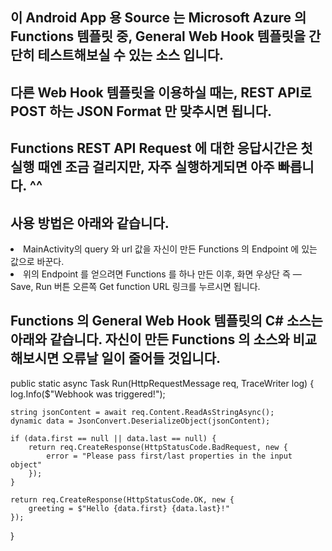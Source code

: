 ## 이 Android App 용 Source 는 Microsoft Azure 의 Functions 템플릿 중, General Web Hook 템플릿을 간단히 테스트해보실 수 있는 소스 입니다.

## 다른 Web Hook 템플릿을 이용하실 때는, REST API로 POST 하는 JSON Format 만 맞추시면 됩니다.

## Functions REST API Request 에 대한 응답시간은 첫 실행 때엔 조금 걸리지만, 자주 실행하게되면 아주 빠릅니다. ^^

## 사용 방법은 아래와 같습니다.
<li>MainActivity의 query 와 url 값을 자신이 만든 Functions 의 Endpoint 에 있는 값으로 바꾼다. </li>
<li>위의 Endpoint 를 얻으려면 Functions 를 하나 만든 이후,  화면 우상단 즉 — Save, Run 버튼 오른쪽 Get function URL 링크를 누르시면 됩니다.</li>


## Functions 의 General Web Hook 템플릿의 C# 소스는 아래와 같습니다. 자신이 만든 Functions 의 소스와 비교해보시면 오류날 일이 줄어들 것입니다.

public static async Task<object> Run(HttpRequestMessage req, TraceWriter log)
{
    log.Info($"Webhook was triggered!");

    string jsonContent = await req.Content.ReadAsStringAsync();
    dynamic data = JsonConvert.DeserializeObject(jsonContent);

    if (data.first == null || data.last == null) {
        return req.CreateResponse(HttpStatusCode.BadRequest, new {
            error = "Please pass first/last properties in the input object"
        });
    }

    return req.CreateResponse(HttpStatusCode.OK, new {
        greeting = $"Hello {data.first} {data.last}!"
    });
}
